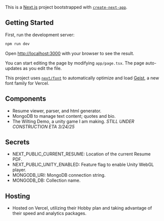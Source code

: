 This is a [Next.js](https://nextjs.org) project bootstrapped with [`create-next-app`](https://nextjs.org/docs/app/api-reference/cli/create-next-app).

## Getting Started

First, run the development server:

```bash
npm run dev
```

Open [http://localhost:3000](http://localhost:3000) with your browser to see the result.

You can start editing the page by modifying `app/page.tsx`. The page auto-updates as you edit the file.

This project uses [`next/font`](https://nextjs.org/docs/app/building-your-application/optimizing/fonts) to automatically optimize and load [Geist](https://vercel.com/font), a new font family for Vercel.

## Components

- Resume viewer, parser, and html generator.
- MongoDB to manage text content; quotes and bio.
- The Wilting Demo, a unity game I am making. _STILL UNDER CONSTRUCTION ETA 3/24/25_

## Secrets

- NEXT_PUBLIC_CURRENT_RESUME: Location of the current Resume PDF.
- NEXT_PUBLIC_UNITY_ENABLED: Feature flag to enable Unity WebGL player.
- MONGODB_URI: MongoDB connection string.
- MONGODB_DB: Collection name.

## Hosting

- Hosted on Vercel, utilizing their Hobby plan and taking advantage of their speed and analytics packages.
